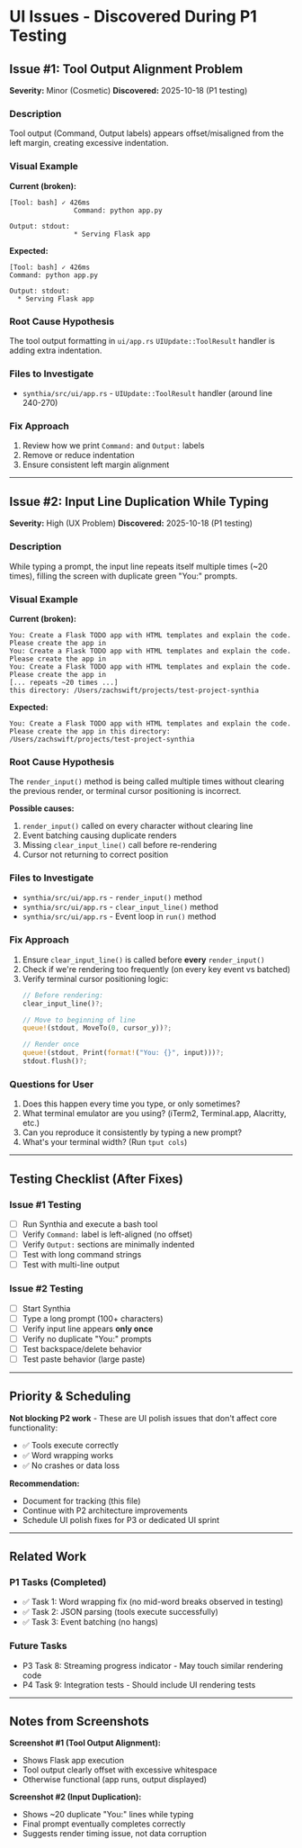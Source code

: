 # UI Issues - Discovered During P1 Testing

## Issue #1: Tool Output Alignment Problem

**Severity:** Minor (Cosmetic)
**Discovered:** 2025-10-18 (P1 testing)

### Description
Tool output (Command, Output labels) appears offset/misaligned from the left margin, creating excessive indentation.

### Visual Example
**Current (broken):**
```
[Tool: bash] ✓ 426ms
                Command: python app.py

Output: stdout:
                * Serving Flask app
```

**Expected:**
```
[Tool: bash] ✓ 426ms
Command: python app.py

Output: stdout:
  * Serving Flask app
```

### Root Cause Hypothesis
The tool output formatting in `ui/app.rs` `UIUpdate::ToolResult` handler is adding extra indentation.

### Files to Investigate
- `synthia/src/ui/app.rs` - `UIUpdate::ToolResult` handler (around line 240-270)

### Fix Approach
1. Review how we print `Command:` and `Output:` labels
2. Remove or reduce indentation
3. Ensure consistent left margin alignment

---

## Issue #2: Input Line Duplication While Typing

**Severity:** High (UX Problem)
**Discovered:** 2025-10-18 (P1 testing)

### Description
While typing a prompt, the input line repeats itself multiple times (~20 times), filling the screen with duplicate green "You:" prompts.

### Visual Example
**Current (broken):**
```
You: Create a Flask TODO app with HTML templates and explain the code. Please create the app in
You: Create a Flask TODO app with HTML templates and explain the code. Please create the app in
You: Create a Flask TODO app with HTML templates and explain the code. Please create the app in
[... repeats ~20 times ...]
this directory: /Users/zachswift/projects/test-project-synthia
```

**Expected:**
```
You: Create a Flask TODO app with HTML templates and explain the code. Please create the app in this directory: /Users/zachswift/projects/test-project-synthia
```

### Root Cause Hypothesis
The `render_input()` method is being called multiple times without clearing the previous render, or terminal cursor positioning is incorrect.

**Possible causes:**
1. `render_input()` called on every character without clearing line
2. Event batching causing duplicate renders
3. Missing `clear_input_line()` call before re-rendering
4. Cursor not returning to correct position

### Files to Investigate
- `synthia/src/ui/app.rs` - `render_input()` method
- `synthia/src/ui/app.rs` - `clear_input_line()` method
- `synthia/src/ui/app.rs` - Event loop in `run()` method

### Fix Approach
1. Ensure `clear_input_line()` is called before **every** `render_input()`
2. Check if we're rendering too frequently (on every key event vs batched)
3. Verify terminal cursor positioning logic:
   ```rust
   // Before rendering:
   clear_input_line()?;

   // Move to beginning of line
   queue!(stdout, MoveTo(0, cursor_y))?;

   // Render once
   queue!(stdout, Print(format!("You: {}", input)))?;
   stdout.flush()?;
   ```

### Questions for User
1. Does this happen every time you type, or only sometimes?
2. What terminal emulator are you using? (iTerm2, Terminal.app, Alacritty, etc.)
3. Can you reproduce it consistently by typing a new prompt?
4. What's your terminal width? (Run `tput cols`)

---

## Testing Checklist (After Fixes)

### Issue #1 Testing
- [ ] Run Synthia and execute a bash tool
- [ ] Verify `Command:` label is left-aligned (no offset)
- [ ] Verify `Output:` sections are minimally indented
- [ ] Test with long command strings
- [ ] Test with multi-line output

### Issue #2 Testing
- [ ] Start Synthia
- [ ] Type a long prompt (100+ characters)
- [ ] Verify input line appears **only once**
- [ ] Verify no duplicate "You:" prompts
- [ ] Test backspace/delete behavior
- [ ] Test paste behavior (large paste)

---

## Priority & Scheduling

**Not blocking P2 work** - These are UI polish issues that don't affect core functionality:
- ✅ Tools execute correctly
- ✅ Word wrapping works
- ✅ No crashes or data loss

**Recommendation:**
- Document for tracking (this file)
- Continue with P2 architecture improvements
- Schedule UI polish fixes for P3 or dedicated UI sprint

---

## Related Work

### P1 Tasks (Completed)
- ✅ Task 1: Word wrapping fix (no mid-word breaks observed in testing)
- ✅ Task 2: JSON parsing (tools execute successfully)
- ✅ Task 3: Event batching (no hangs)

### Future Tasks
- P3 Task 8: Streaming progress indicator - May touch similar rendering code
- P4 Task 9: Integration tests - Should include UI rendering tests

---

## Notes from Screenshots

**Screenshot #1 (Tool Output Alignment):**
- Shows Flask app execution
- Tool output clearly offset with excessive whitespace
- Otherwise functional (app runs, output displayed)

**Screenshot #2 (Input Duplication):**
- Shows ~20 duplicate "You:" lines while typing
- Final prompt eventually completes correctly
- Suggests render timing issue, not data corruption
